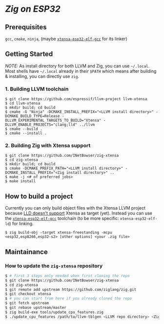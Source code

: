 # _Zig on ESP32_

## Prerequisites

`gcc`, `cmake`, `ninja`, (maybe [`xtensa-esp32-elf-gcc`](https://docs.espressif.com/projects/esp-idf/en/v3.3.4/get-started/linux-setup.html#toolchain-setup) for its linker)

## Getting Started

*NOTE:* As install directory for both LLVM and Zig, you can use `~/.local`. Most shells have `~/.local` already in their `$PATH` which means after building & installing, you can directly use `zig`.

### 1. Building LLVM toolchain

```
$ git clone https://github.com/espressif/llvm-project llvm-xtensa
$ cd llvm-xtensa
$ mkdir build; cd build
$ cmake -G "Ninja" -DCMAKE_INSTALL_PREFIX="<LLVM install directory>" -DCMAKE_BUILD_TYPE=Release -DLLVM_EXPERIMENTAL_TARGETS_TO_BUILD="Xtensa" -DLLVM_ENABLE_PROJECTS="clang;lld" ../llvm
$ cmake --build .
$ cmake --install .
```

### 2. Building Zig with Xtensa support
```
$ git clone https://github.com/INetBowser/zig-xtensa
$ cd zig-xtensa
$ mkdir build; cd build
$ cmake -DCMAKE_PREFIX_PATH="<LLVM install directory>" -DCMAKE_INSTALL_PREFIX="<Zig install directory>" ..
$ make -j <# of preferred jobs>
$ make install
```

## How to build a project
Currently you can only build object files with the Xtensa LLVM project because [LLD doesn't support](https://github.com/espressif/llvm-project/issues/11) Xtensa as target (yet). Instead you can use the [`xtensa-esp32-elf-gcc`](https://docs.espressif.com/projects/esp-idf/en/v3.3.4/get-started/linux-setup.html#toolchain-setup) toolchain (to be more specific: `xtensa-esp32-elf-ld`) for linking.
```
$ zig build-obj -target xtensa-freestanding -mcpu <esp32,esp8266,esp32-s2> [other options] <your .zig file>
```

## Maintainance
### How to update the `zig-xtensa` repository
```bash
$ # first 3 steps only needed when first cloning the repo
$ git clone https://github.com/INetBowser/zig-xtensa
$ cd zig-xtensa
$ git remote add upstream https://github.com/ziglang/zig.git
$ git checkout xtensa
$ # you can start from here if you already cloned the repo
$ git fetch upstream
$ git rebase upstream/master
$ zig build-exe tools/update_cpu_features.zig
$ ./update_cpu_features /path/to/llvm-tblgen <LLVM repo directory> <Zig repo directory>
```
